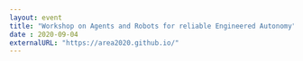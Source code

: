 ```yaml
---
layout: event
title: "Workshop on Agents and Robots for reliable Engineered Autonomy"
date : 2020-09-04
externalURL: "https://area2020.github.io/"
---
```

